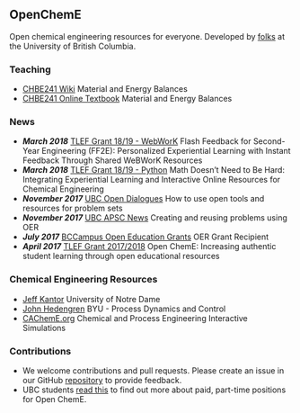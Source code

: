 ## OpenChemE

Open chemical engineering resources for everyone. Developed by [folks](team.md) at the University of British Columbia.

### Teaching

- [CHBE241 Wiki](http://wiki.ubc.ca/Course:CHBE241) Material and Energy Balances
- [CHBE241 Online Textbook](http://chbe241.github.io) Material and Energy Balances

### News

- __*March 2018*__ [TLEF Grant 18/19 - WebWorK](https://tlef.ubc.ca/funded-proposals/entry/197/) Flash Feedback for Second-Year Engineering (FF2E): Personalized Experiential Learning with Instant Feedback Through Shared WeBWorK Resources
- __*March 2018*__ [TLEF Grant 18/19 - Python](https://tlef.ubc.ca/funded-proposals/entry/198/) Math Doesn’t Need to Be Hard: Integrating Experiential Learning and Interactive Online Resources for Chemical Engineering
- __*November 2017*__ [UBC Open Dialogues](https://open.ubc.ca/open-dialogues-how-to-use-open-tools-and-resources-for-problem-sets/) How to use open tools and resources for problem sets
- __*November 2017*__ [UBC APSC News](https://apsc.ubc.ca/news/2017/11/open-education-stories-creating-and-reusing-problems-using-oer) Creating and reusing problems using OER
- __*July 2017*__ [BCCampus Open Education Grants](https://bccampus.ca/2017/07/13/bccampus-is-pleased-to-announce-the-2017-open-education-grant-recipients/) OER Grant Recipient
- __*April 2017*__ [TLEF Grant 2017/2018](https://tlef.ubc.ca/funded-proposals/entry/19/) Open ChemE: Increasing authentic student learning through open educational resources

### Chemical Engineering Resources

- [Jeff Kantor](http://jckantor.github.io) University of Notre Dame
- [John Hedengren](http://apmonitor.com/che436/) BYU - Process Dynamics and Control
- [CAChemE.org](https://github.com/CAChemE/learn) Chemical and Process Engineering Interactive Simulations

### Contributions
- We welcome contributions and pull requests. Please create an issue in our GitHub [repository](https://github.com/OpenChemE/OpenChemE.github.io) to provide feedback.
- UBC students [read this](./team.html) to find out more about paid, part-time positions for Open ChemE.
